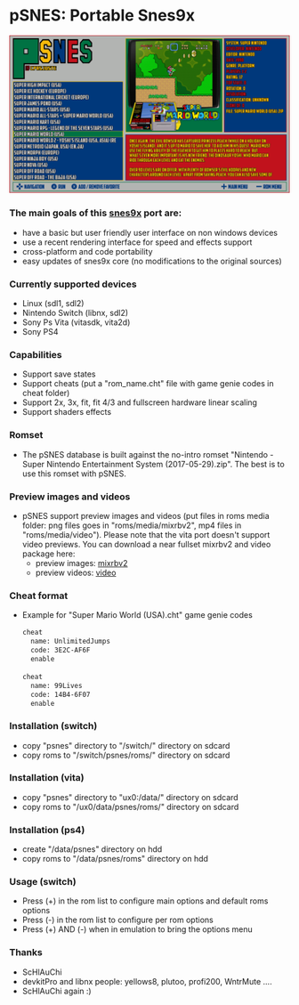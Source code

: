 pSNES: Portable Snes9x
===========================

![](https://github.com/Cpasjuste/pemu/raw/master/psnes/data/screenshot.png)


### The main goals of this [snes9x](https://github.com/snes9xgit/snes9x) port are:

- have a basic but user friendly user interface on non windows devices
- use a recent rendering interface for speed and effects support
- cross-platform and code portability
- easy updates of snes9x core (no modifications to the original sources)

### Currently supported devices

- Linux (sdl1, sdl2)
- Nintendo Switch (libnx, sdl2)
- Sony Ps Vita (vitasdk, vita2d)
- Sony PS4

### Capabilities
- Support save states
- Support cheats (put a "rom_name.cht"  file with game genie codes in cheat folder)
- Support 2x, 3x, fit, fit 4/3 and fullscreen hardware linear scaling
- Support shaders effects

### Romset
- The pSNES database is built against the no-intro romset "Nintendo - Super Nintendo Entertainment System (2017-05-29).zip". The best is to use this romset with pSNES.

### Preview images and videos
- pSNES support preview images and videos (put files in roms media folder: png files goes in "roms/media/mixrbv2", mp4 files in "roms/media/video"). Please note that the vita port doesn't support video previews.
You can download a near fullset mixrbv2 and video package here:
    - preview images: [mixrbv2](http://files.mydedibox.fr/files/dev/pemu/psnes/psnes_mixrbv2.zip)
    - preview videos: [video](http://files.mydedibox.fr/files/dev/pemu/psnes/psnes_video_hq.zip)

### Cheat format
- Example for "Super Mario World (USA).cht" game genie codes
   ```
   cheat
     name: UnlimitedJumps
     code: 3E2C-AF6F
     enable

   cheat
     name: 99Lives
     code: 14B4-6F07
     enable
   ```

### Installation (switch)
- copy "psnes" directory to "/switch/" directory on sdcard
- copy roms to "/switch/psnes/roms/" directory on sdcard

### Installation (vita)
- copy "psnes" directory to "ux0:/data/" directory on sdcard
- copy roms to "/ux0/data/psnes/roms/" directory on sdcard

### Installation (ps4)
- create "/data/psnes" directory on hdd
- copy roms to "/data/psnes/roms" directory on hdd

### Usage (switch)
- Press (+) in the rom list to configure main options and default roms options
- Press (-) in the rom list to configure per rom options
- Press (+) AND (-) when in emulation to bring the options menu

### Thanks
- ScHlAuChi
- devkitPro and libnx people: yellows8, plutoo, profi200, WntrMute ....
- ScHlAuChi again :)
